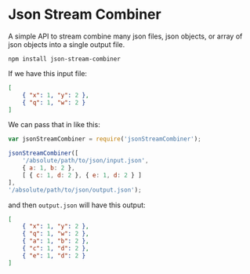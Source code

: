 Json Stream Combiner
=================

A simple API to stream combine many json files, json objects, or array of json objects into a single output file.

`npm install json-stream-combiner`

If we have this input file:
```json
[
	{ "x": 1, "y": 2 },
	{ "q": 1, "w": 2 }
]
```

We can pass that in like this:

```javascript
var jsonStreamCombiner = require('jsonStreamCombiner');

jsonStreamCombiner([
	'/absolute/path/to/json/input.json',
	{ a: 1, b: 2 },
	[ { c: 1, d: 2 }, { e: 1, d: 2 } ]
], 
'/absolute/path/to/json/output.json');
```

and then `output.json` will have this output:

```json
[
	{ "x": 1, "y": 2 },
	{ "q": 1, "w": 2 },
	{ "a": 1, "b": 2 },
	{ "c": 1, "d": 2 }, 
	{ "e": 1, "d": 2 }
]
```
